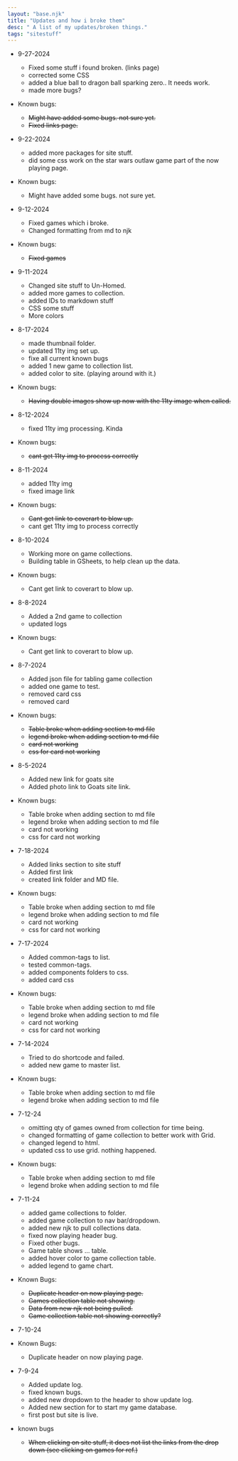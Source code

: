 ```yaml
---
layout: "base.njk"
title: "Updates and how i broke them"
desc: " A list of my updates/broken things."
tags: "sitestuff"
---
```


- 9-27-2024
  - Fixed some stuff i found broken. (links page)
  - corrected some CSS
  - added a blue ball to dragon ball sparking zero.. It needs work. 
  - made more bugs?

- Known bugs:
  - ~~Might have added some bugs. not sure yet.~~
  - ~~Fixed links page.~~

- 9-22-2024
  - added more packages for site stuff.
  - did some css work on the star wars outlaw game part of the now playing page.

- Known bugs:
  - Might have added some bugs. not sure yet. 

- 9-12-2024
  - Fixed games which i broke. 
  - Changed formatting from md to njk

- Known bugs:
  - ~~Fixed games~~

- 9-11-2024
  - Changed site stuff to Un-Homed.
  - added more games to collection.
  - added IDs to markdown stuff
  - CSS some stuff
  - More colors

- 8-17-2024
  - made thumbnail folder. 
  - updated 11ty img set up.
  - fixe all current known bugs
  - added 1 new game to collection list. 
  - added color to site. (playing around with it.)

- Known bugs:
  - ~~Having double images show up now with the 11ty image when called.~~

- 8-12-2024
  - fixed 11ty img processing. Kinda
  
- Known bugs:
  - ~~cant get 11ty img to process correctly~~

- 8-11-2024
  - added 11ty img
  - fixed image link
  
- Known bugs:
  - ~~Cant get link to coverart to blow up.~~
  - cant get 11ty img to process correctly 

- 8-10-2024
  - Working more on game collections. 
  - Building table in GSheets, to help clean up the data. 

- Known bugs:
  - Cant get link to coverart to blow up.

- 8-8-2024
  - Added a 2nd game to collection
  - updated logs

- Known bugs:
  - Cant get link to coverart to blow up. 

- 8-7-2024
  - Added json file for tabling game collection
  - added one game to test.
  - removed card css
  - removed card

- Known bugs:
  - ~~Table broke when adding section to md file~~
  - ~~legend broke when adding section to md file~~
  - ~~card not working~~
  - ~~css for card not working~~

- 8-5-2024
  - Added new link for goats site
  - Added photo link to Goats site link.

- Known bugs:
  - Table broke when adding section to md file
  - legend broke when adding section to md file
  - card not working
  - css for card not working


- 7-18-2024
  - Added links section to site stuff
  - Added first link
  - created link folder and MD file.

- Known bugs:
  - Table broke when adding section to md file
  - legend broke when adding section to md file
  - card not working
  - css for card not working

- 7-17-2024
  - Added common-tags to list. 
  - tested common-tags.
  - added components folders to css.
  - added card css

- Known bugs:
  - Table broke when adding section to md file
  - legend broke when adding section to md file
  - card not working
  - css for card not working

- 7-14-2024
  - Tried to do shortcode and failed. 
  - added new game to master list. 

- Known bugs:
  - Table broke when adding section to md file
  - legend broke when adding section to md file


- 7-12-24
  - omitting qty of games owned from collection for time being. 
  - changed formatting of game collection to better work with Grid. 
  - changed legend to html.
  - updated css to use grid. nothing happened. 

- Known bugs:
  - Table broke when adding section to md file
  - legend broke when adding section to md file


- 7-11-24
  - added game collections to folder.
  - added game collection to nav bar/dropdown.
  - added new njk to pull collections data. 
  - fixed now playing header bug.
  - Fixed other bugs.
  - Game table shows ... table. 
  - added hover color to game collection table.
  - added legend to game chart. 

- Known Bugs:
  - ~~Duplicate header on now playing page.~~
  - ~~Games collection table not showing.~~
  - ~~Data from new njk not being pulled.~~
  - ~~Game collection table not showing correctly?~~ 

- 7-10-24

- Known Bugs:
  - Duplicate header on now playing page. 

- 7-9-24
  - Added update log.
  - fixed known bugs.
  - added new dropdown to the header to show update log.
  - Added new section for to start my game database.
  - first post but site is live. 

- known bugs
  - ~~When clicking on site stuff, it does not list the links from the drop down (see clicking on games for ref.)~~